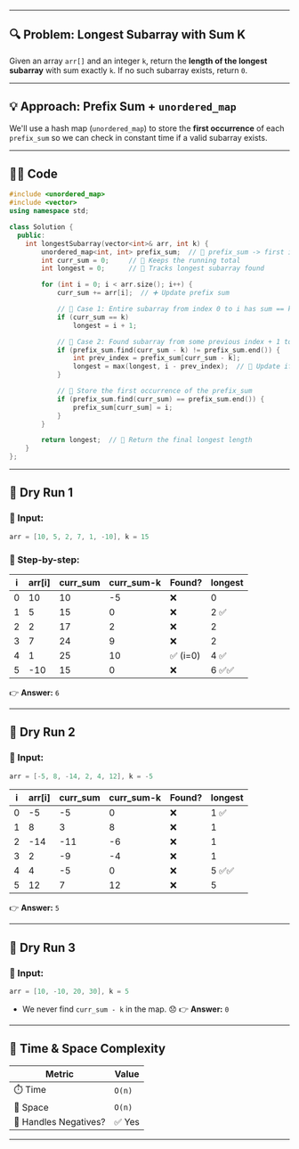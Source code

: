 
---

## 🔍 Problem: Longest Subarray with Sum K

Given an array `arr[]` and an integer `k`, return the **length of the longest subarray** with sum exactly `k`.
If no such subarray exists, return `0`.

---

## 💡 Approach: Prefix Sum + `unordered_map`

We'll use a hash map (`unordered_map`) to store the **first occurrence** of each `prefix_sum` so we can check in constant time if a valid subarray exists.

---

## 👨‍💻 Code

```cpp
#include <unordered_map>
#include <vector>
using namespace std;

class Solution {
  public:
    int longestSubarray(vector<int>& arr, int k) {
        unordered_map<int, int> prefix_sum;  // 🧠 prefix_sum -> first index
        int curr_sum = 0;     // 🔢 Keeps the running total
        int longest = 0;      // 📏 Tracks longest subarray found

        for (int i = 0; i < arr.size(); i++) {
            curr_sum += arr[i];  // ➕ Update prefix sum

            // 🎯 Case 1: Entire subarray from index 0 to i has sum == k
            if (curr_sum == k)
                longest = i + 1;

            // 🎯 Case 2: Found subarray from some previous index + 1 to i
            if (prefix_sum.find(curr_sum - k) != prefix_sum.end()) {
                int prev_index = prefix_sum[curr_sum - k];
                longest = max(longest, i - prev_index);  // 📏 Update if longer
            }

            // 🛑 Store the first occurrence of the prefix_sum
            if (prefix_sum.find(curr_sum) == prefix_sum.end()) {
                prefix_sum[curr_sum] = i;
            }
        }

        return longest;  // 🎉 Return the final longest length
    }
};
```

---

## 🧪 Dry Run 1

### 🧾 Input:

```cpp
arr = [10, 5, 2, 7, 1, -10], k = 15
```

### 🧠 Step-by-step:

| i | arr\[i] | curr\_sum | curr\_sum-k | Found?  | longest |
| - | ------- | --------- | ----------- | ------- | ------- |
| 0 | 10      | 10        | -5          | ❌       | 0       |
| 1 | 5       | 15        | 0           | ❌       | 2 ✅     |
| 2 | 2       | 17        | 2           | ❌       | 2       |
| 3 | 7       | 24        | 9           | ❌       | 2       |
| 4 | 1       | 25        | 10          | ✅ (i=0) | 4 ✅     |
| 5 | -10     | 15        | 0           | ❌       | 6 ✅✅    |

👉 **Answer:** `6`

---

## 🧪 Dry Run 2

### 🧾 Input:

```cpp
arr = [-5, 8, -14, 2, 4, 12], k = -5
```

| i | arr\[i] | curr\_sum | curr\_sum-k | Found? | longest |
| - | ------- | --------- | ----------- | ------ | ------- |
| 0 | -5      | -5        | 0           | ❌      | 1 ✅     |
| 1 | 8       | 3         | 8           | ❌      | 1       |
| 2 | -14     | -11       | -6          | ❌      | 1       |
| 3 | 2       | -9        | -4          | ❌      | 1       |
| 4 | 4       | -5        | 0           | ❌      | 5 ✅✅    |
| 5 | 12      | 7         | 12          | ❌      | 5       |

👉 **Answer:** `5`

---

## 🧪 Dry Run 3

### 🧾 Input:

```cpp
arr = [10, -10, 20, 30], k = 5
```

* We never find `curr_sum - k` in the map. 😞
  👉 **Answer:** `0`

---

## 🧠 Time & Space Complexity

| Metric                | Value  |
| --------------------- | ------ |
| ⏱️ Time               | `O(n)` |
| 🧠 Space              | `O(n)` |
| 🎯 Handles Negatives? | ✅ Yes  |

---


